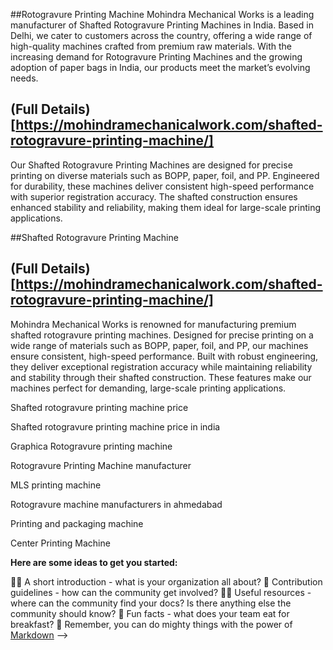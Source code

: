 ##Rotogravure Printing Machine
Mohindra Mechanical Works is a leading manufacturer of Shafted Rotogravure Printing Machines in India.
Based in Delhi, we cater to customers across the country, offering a wide range of high-quality machines 
crafted from premium raw materials. With the increasing demand for Rotogravure Printing Machines and the growing 
adoption of paper bags in India, our products meet the market’s evolving needs.
## (Full Details)[https://mohindramechanicalwork.com/shafted-rotogravure-printing-machine/]
Our Shafted Rotogravure Printing Machines are designed for precise printing on diverse materials such as BOPP,
paper, foil, and PP. Engineered for durability, these machines deliver consistent high-speed performance with superior 
registration accuracy. The shafted construction ensures enhanced stability and reliability, making them ideal for large-scale printing applications.


##Shafted Rotogravure Printing Machine
## (Full Details)[https://mohindramechanicalwork.com/shafted-rotogravure-printing-machine/]
Mohindra Mechanical Works is renowned for manufacturing premium shafted rotogravure printing machines.
Designed for precise printing on a wide range of materials such as BOPP, paper, foil, and PP, our machines
ensure consistent, high-speed performance. Built with robust engineering, they deliver exceptional registration 
accuracy while maintaining reliability and stability through their shafted construction. These features make our machines 
perfect for demanding, large-scale printing applications.

Shafted rotogravure printing machine price

Shafted rotogravure printing machine price in india

Graphica Rotogravure printing machine

Rotogravure Printing Machine manufacturer

MLS printing machine

Rotogravure machine manufacturers in ahmedabad

Printing and packaging machine

Center Printing Machine








**Here are some ideas to get you started:**

🙋‍♀️ A short introduction - what is your organization all about?
🌈 Contribution guidelines - how can the community get involved?
👩‍💻 Useful resources - where can the community find your docs? Is there anything else the community should know?
🍿 Fun facts - what does your team eat for breakfast?
🧙 Remember, you can do mighty things with the power of [Markdown](https://docs.github.com/github/writing-on-github/getting-started-with-writing-and-formatting-on-github/basic-writing-and-formatting-syntax)
-->
